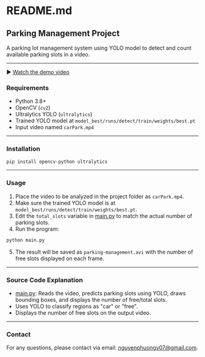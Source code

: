 # README.md

## Parking Management Project

A parking lot management system using YOLO model to detect and count available parking slots in a video.

---
▶️ [Watch the demo video](https://drive.google.com/file/d/1CBrsH-xH2jNB7mFrT_2H96_WJ9wWixtu/view?usp=drive_link)

### Requirements

- Python 3.8+
- OpenCV (`cv2`)
- Ultralytics YOLO (`ultralytics`)
- Trained YOLO model at `model_best/runs/detect/train/weights/best.pt`
- Input video named `carPark.mp4`

---

### Installation

```sh
pip install opencv-python ultralytics
```

---

### Usage

1. Place the video to be analyzed in the project folder as `carPark.mp4`.
2. Make sure the trained YOLO model is at `model_best/runs/detect/train/weights/best.pt`.
3. Edit the `total_slots` variable in [main.py](d:\Projects_COMPUTER_VISION\venv\Project_Parking_Management\main.py) to match the actual number of parking slots.
4. Run the program:

```sh
python main.py
```

5. The result will be saved as `parking-management.avi` with the number of free slots displayed on each frame.

---

### Source Code Explanation

- [main.py](d:\Projects_COMPUTER_VISION\venv\Project_Parking_Management\main.py): Reads the video, predicts parking slots using YOLO, draws bounding boxes, and displays the number of free/total slots.
- Uses YOLO to classify regions as "car" or "free".
- Displays the number of free slots on the output video.

---

### Contact

For any questions, please contact via email: nguyenphuongv07@gmail.com.
